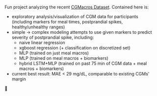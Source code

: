 Fun project analyzing the recent [CGMacros Dataset](https://physionet.org/content/cgmacros/1.0.0/). Contained here is:
* exploratory analysis/visualization of CGM data for participants (including markers for meal times, postprandial spikes, healthy/unhealthy ranges)
* simple -> complex modeling attempts to use given markers to predict severity of postprandial spike, including:
    * naive linear regression
    * xgboost regression (+ classification on discretized set)
    * MLP (trained on just meal macros)
    * MLP (trained on meal macros + biomarkers)
    * hybrid LSTM+MLP (trained on past 75 min of CGM data + meal macros + biomarkers)
* current best result: MAE < 29 mg/dL, comparable to existing CGMs' margin

🍩
